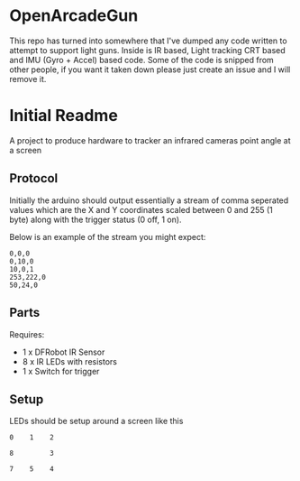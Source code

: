 # OpenArcadeGun

This repo has turned into somewhere that I've dumped any code written to attempt to support light guns. Inside is IR based, Light tracking CRT based and IMU (Gyro + Accel) based code. Some of the code is snipped from other people, if you want it taken down please just create an issue and I will remove it.

# Initial Readme

A project to produce hardware to tracker an infrared cameras point angle at a screen

## Protocol

Initially the arduino should output essentially a stream of comma seperated values which are the X and Y coordinates scaled between 0 and 255 (1 byte) along with the trigger status (0 off, 1 on).

Below is an example of the stream you might expect:

```
0,0,0
0,10,0
10,0,1
253,222,0
50,24,0
```

## Parts

Requires:

- 1 x DFRobot IR Sensor
- 8 x IR LEDs with resistors
- 1 x Switch for trigger

## Setup

LEDs should be setup around a screen like this

```
0    1    2
          
8         3
          
7    5    4
```
